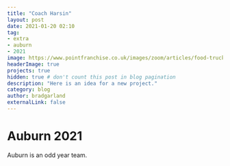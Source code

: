 ```yaml
---
title: "Coach Harsin"
layout: post
date: 2021-01-20 02:10
tag:
- extra
- auburn
- 2021
image: https://www.pointfranchise.co.uk/images/zoom/articles/food-truck-franchises.jpg
headerImage: true
projects: true
hidden: true # don't count this post in blog pagination
description: "Here is an idea for a new project."
category: blog
author: bradgarland
externalLink: false
---
```


# Auburn 2021

Auburn is an odd year team.
